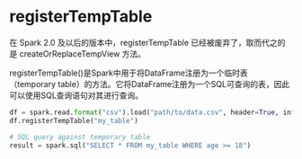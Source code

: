 # registerTempTable

在 Spark 2.0 及以后的版本中，registerTempTable 已经被废弃了，取而代之的是 createOrReplaceTempView 方法。

registerTempTable()是Spark中用于将DataFrame注册为一个临时表（temporary table）的方法。它将DataFrame注册为一个SQL可查询的表，因此可以使用SQL查询语句对其进行查询。

```PYTHON
df = spark.read.format("csv").load("path/to/data.csv", header=True, inferSchema=True)
df.registerTempTable("my_table")

# SQL query against temporary table
result = spark.sql("SELECT * FROM my_table WHERE age >= 18")
```